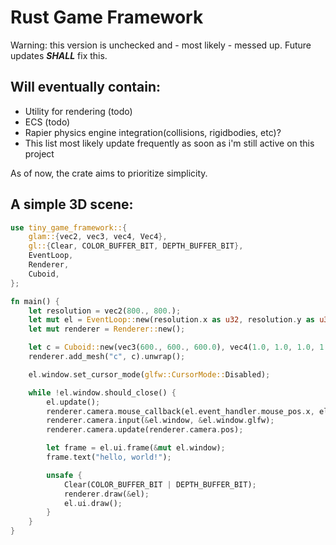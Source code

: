 # Rust Game Framework

Warning: this version is unchecked and - most likely - messed up.
Future updates ***SHALL*** fix this.

## Will eventually contain:
  * Utility for rendering (todo)
  * ECS (todo)
  * Rapier physics engine integration(collisions, rigidbodies, etc)?
  * This list most likely update frequently as soon as i'm still active on this project 

As of now, the crate aims to prioritize simplicity.

## A simple 3D scene:

```rust 
use tiny_game_framework::{
    glam::{vec2, vec3, vec4, Vec4},
    gl::{Clear, COLOR_BUFFER_BIT, DEPTH_BUFFER_BIT},
    EventLoop,
    Renderer,
    Cuboid,
};

fn main() {
    let resolution = vec2(800., 800.);
    let mut el = EventLoop::new(resolution.x as u32, resolution.y as u32);
    let mut renderer = Renderer::new();

    let c = Cuboid::new(vec3(600., 600., 600.0), vec4(1.0, 1.0, 1.0, 1.0)).mesh();
    renderer.add_mesh("c", c).unwrap();

    el.window.set_cursor_mode(glfw::CursorMode::Disabled);

    while !el.window.should_close() {
        el.update();
        renderer.camera.mouse_callback(el.event_handler.mouse_pos.x, el.event_handler.mouse_pos.y, &el.window);
        renderer.camera.input(&el.window, &el.window.glfw);
        renderer.camera.update(renderer.camera.pos);

        let frame = el.ui.frame(&mut el.window);
        frame.text("hello, world!");

        unsafe {
            Clear(COLOR_BUFFER_BIT | DEPTH_BUFFER_BIT);
            renderer.draw(&el);
            el.ui.draw();
        }
    }
}
```
